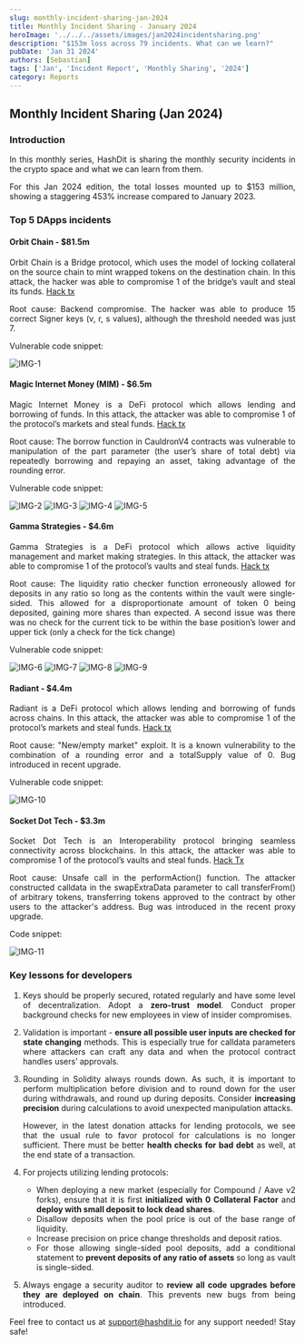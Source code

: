 ```yaml
---
slug: monthly-incident-sharing-jan-2024
title: Monthly Incident Sharing - January 2024
heroImage: '../../../assets/images/jan2024incidentsharing.png'
description: "$153m loss across 79 incidents. What can we learn?"
pubDate: 'Jan 31 2024'
authors: [Sebastian]
tags: ['Jan', 'Incident Report', 'Monthly Sharing', '2024']
category: Reports
---
```

<div align="justify">

## Monthly Incident Sharing (Jan 2024)

### Introduction

In this monthly series, HashDit is sharing the monthly security incidents in the crypto space and what we can learn from them.

For this Jan 2024 edition, the total losses mounted up to $153 million, showing a staggering 453% increase compared to January 2023. 

### Top 5 DApps incidents

#### Orbit Chain - $81.5m
Orbit Chain is a Bridge protocol, which uses the model of locking collateral on the source chain to mint wrapped tokens on the destination chain. In this attack, the hacker was able to compromise 1 of the bridge’s vault and steal its funds. [Hack tx](https://etherscan.io/tx/0xd8ca42941a0a2c25669267ad8d61f7f9f4118252cb502316602fe16624b80ac8)

Root cause: Backend compromise. The hacker was able to produce 15 correct Signer keys (v, r, s values), although the threshold needed was just 7. 

Vulnerable code snippet:

![IMG-1](./2024-02-08-images/1.png)

#### Magic Internet Money (MIM) - $6.5m
Magic Internet Money is a DeFi protocol which allows lending and borrowing of funds. In this attack, the attacker was able to compromise 1 of the protocol’s markets and steal funds. [Hack tx](https://etherscan.io/tx/0x26a83db7e28838dd9fee6fb7314ae58dcc6aee9a20bf224c386ff5e80f7e4cf2)

Root cause: The borrow function in CauldronV4 contracts was vulnerable to manipulation of the part parameter (the user’s share of total debt) via repeatedly borrowing and repaying an asset, taking advantage of the rounding error. 

Vulnerable code snippet:

![IMG-2](./2024-02-08-images/2.png)
![IMG-3](./2024-02-08-images/3.png)
![IMG-4](./2024-02-08-images/4.png)
![IMG-5](./2024-02-08-images/5.png)

#### Gamma Strategies - $4.6m
Gamma Strategies is a DeFi protocol which allows active liquidity management and market making strategies. In this attack, the attacker was able to compromise 1 of the protocol’s vaults and steal funds. [Hack tx](https://arbiscan.io/tx/0x6116f311ac199d6f608c52e44c93a0e6961f10380fd379873b8bf27c92402462)

Root cause: The liquidity ratio checker function erroneously allowed for deposits in any ratio so long as the contents within the vault were single-sided. This allowed for a disproportionate amount of token 0 being deposited, gaining more shares than expected. A second issue was there was no check for the current tick to be within the base position’s lower and upper tick (only a check for the tick change)

Vulnerable code snippet:

![IMG-6](./2024-02-08-images/6.png)
![IMG-7](./2024-02-08-images/7.png)
![IMG-8](./2024-02-08-images/8.png)
![IMG-9](./2024-02-08-images/9.png)


#### Radiant - $4.4m 
Radiant is a DeFi protocol which allows lending and borrowing of funds across chains. In this attack, the attacker was able to compromise 1 of the protocol’s markets and steal funds. [Hack tx](https://arbiscan.io/tx/0x1ce7e9a9e3b6dd3293c9067221ac3260858ce119ecb7ca860eac28b2474c7c9b)

Root cause: "New/empty market" exploit. It is a known vulnerability to the combination of a rounding error and a totalSupply value of 0. Bug introduced in recent upgrade. 


Vulnerable code snippet:

![IMG-10](./2024-02-08-images/10.png)


#### Socket Dot Tech - $3.3m 
Socket Dot Tech is an Interoperability protocol bringing seamless connectivity across blockchains. In this attack, the attacker was able to compromise 1 of the protocol’s vaults and steal funds. [Hack Tx](https://etherscan.io/tx/0x591d054a9db63f0976e533f447df482bed5f24d7429646570b2108a67e24ce54)

Root cause: Unsafe call in the performAction() function. The attacker constructed calldata in the swapExtraData parameter to call transferFrom() of arbitrary tokens, transferring tokens approved to the contract by other users to the attacker's address. Bug was introduced in the recent proxy upgrade. 

Code snippet:

![IMG-11](./2024-02-08-images/11.png)

### Key lessons for developers

1. Keys should be properly secured, rotated regularly and have some level of decentralization. Adopt a **zero-trust model**. 
Conduct proper background checks for new employees in view of insider compromises.


2. Validation is important - **ensure all possible user inputs are checked for state changing** methods. This is especially true for calldata parameters where attackers can craft any data and when the protocol contract handles users’ approvals.


3. Rounding in Solidity always rounds down. As such, it is important to perform multiplication before division and to round down for the user during withdrawals, and round up during deposits. Consider **increasing precision** during calculations to avoid unexpected manipulation attacks.

    However, in the latest donation attacks for lending protocols, we see that the usual rule to favor protocol for calculations is no longer sufficient. There must be better **health checks for bad debt** as well, at the end state of a transaction.


4. For projects utilizing lending protocols:
    * When deploying a new market (especially for Compound / Aave v2 forks), ensure that it is first **initialized with 0 Collateral Factor** and **deploy with small deposit to lock dead shares**.
    * Disallow deposits when the pool price is out of the base range of liquidity.
    * Increase precision on price change thresholds and deposit ratios.
    * For those allowing single-sided pool deposits, add a conditional statement to **prevent deposits of any ratio of assets** so long as vault is single-sided.

5. Always engage a security auditor to **review all code upgrades before they are deployed on chain**. This prevents new bugs from being introduced.


Feel free to contact us at support@hashdit.io for any support needed! Stay safe!

</div>